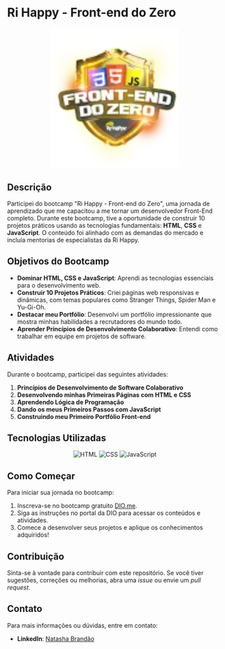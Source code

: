 # Ri Happy - Front-end do Zero

<p align="center">
    <img src="logo.webp" alt="Logo do Bootcamp" width="300"/> 
</p>

## Descrição

Participei do bootcamp "Ri Happy - Front-end do Zero", uma jornada de aprendizado que me capacitou a me tornar um desenvolvedor Front-End completo. Durante este bootcamp, tive a oportunidade de construir 10 projetos práticos usando as tecnologias fundamentais: **HTML**, **CSS** e **JavaScript**. O conteúdo foi alinhado com as demandas do mercado e incluía mentorias de especialistas da Ri Happy.

## Objetivos do Bootcamp

- **Dominar HTML, CSS e JavaScript**: Aprendi as tecnologias essenciais para o desenvolvimento web.
- **Construir 10 Projetos Práticos**: Criei páginas web responsivas e dinâmicas, com temas populares como Stranger Things, Spider Man e Yu-Gi-Oh.
- **Destacar meu Portfólio**: Desenvolvi um portfólio impressionante que mostra minhas habilidades a recrutadores do mundo todo.
- **Aprender Princípios de Desenvolvimento Colaborativo**: Entendi como trabalhar em equipe em projetos de software.

## Atividades

Durante o bootcamp, participei das seguintes atividades:

1. **Princípios de Desenvolvimento de Software Colaborativo**
2. **Desenvolvendo minhas Primeiras Páginas com HTML e CSS**
3. **Aprendendo Lógica de Programação**
4. **Dando os meus Primeiros Passos com JavaScript**
5. **Construindo meu Primeiro Portfólio Front-end**

## Tecnologias Utilizadas

<p align="center">
    <img src="https://img.shields.io/badge/HTML5-E34F26?style=for-the-badge&logo=html5&logoColor=white" alt="HTML" />
    <img src="https://img.shields.io/badge/CSS3-1572B6?style=for-the-badge&logo=css3&logoColor=white" alt="CSS" />
    <img src="https://img.shields.io/badge/JavaScript-F7DF1E?style=for-the-badge&logo=javascript&logoColor=black" alt="JavaScript" />
</p>

## Como Começar

Para iniciar sua jornada no bootcamp:

1. Inscreva-se no bootcamp gratuito [DIO.me](https://www.dio.me).
2. Siga as instruções no portal da DIO para acessar os conteúdos e atividades.
3. Comece a desenvolver seus projetos e aplique os conhecimentos adquiridos!

## Contribuição

Sinta-se à vontade para contribuir com este repositório. Se você tiver sugestões, correções ou melhorias, abra uma *issue* ou envie um *pull request*.


## Contato

Para mais informações ou dúvidas, entre em contato:
- **LinkedIn**: [Natasha Brandão](www.linkedin.com/in/natasha-brandão)
